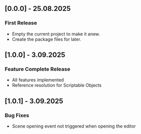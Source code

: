 ## [0.0.0] - 25.08.2025
### First Release
- Empty the current project to make it anew.
- Create the package files for later.

## [1.0.0] - 3.09.2025
### Feature Complete Release
- All features implemented
- Reference resolution for Scriptable Objects

## [1.0.1] - 3.09.2025
### Bug Fixes
- Scene opening event not triggered when opening the editor

